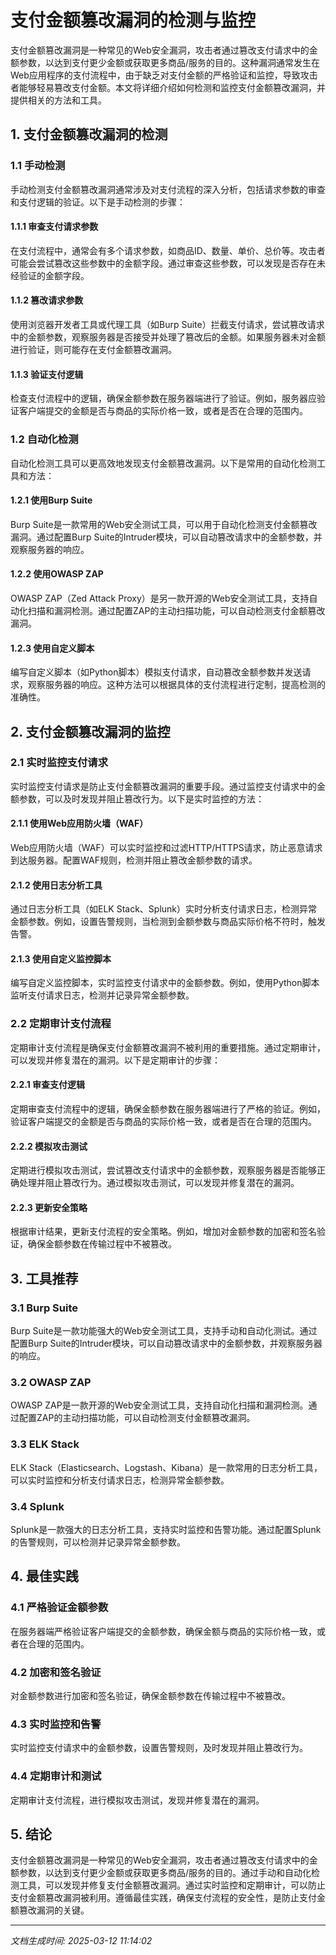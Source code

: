 # 支付金额篡改漏洞的检测与监控

支付金额篡改漏洞是一种常见的Web安全漏洞，攻击者通过篡改支付请求中的金额参数，以达到支付更少金额或获取更多商品/服务的目的。这种漏洞通常发生在Web应用程序的支付流程中，由于缺乏对支付金额的严格验证和监控，导致攻击者能够轻易篡改支付金额。本文将详细介绍如何检测和监控支付金额篡改漏洞，并提供相关的方法和工具。

## 1. 支付金额篡改漏洞的检测

### 1.1 手动检测

手动检测支付金额篡改漏洞通常涉及对支付流程的深入分析，包括请求参数的审查和支付逻辑的验证。以下是手动检测的步骤：

#### 1.1.1 审查支付请求参数

在支付流程中，通常会有多个请求参数，如商品ID、数量、单价、总价等。攻击者可能会尝试篡改这些参数中的金额字段。通过审查这些参数，可以发现是否存在未经验证的金额字段。

#### 1.1.2 篡改请求参数

使用浏览器开发者工具或代理工具（如Burp Suite）拦截支付请求，尝试篡改请求中的金额参数，观察服务器是否接受并处理了篡改后的金额。如果服务器未对金额进行验证，则可能存在支付金额篡改漏洞。

#### 1.1.3 验证支付逻辑

检查支付流程中的逻辑，确保金额参数在服务器端进行了验证。例如，服务器应验证客户端提交的金额是否与商品的实际价格一致，或者是否在合理的范围内。

### 1.2 自动化检测

自动化检测工具可以更高效地发现支付金额篡改漏洞。以下是常用的自动化检测工具和方法：

#### 1.2.1 使用Burp Suite

Burp Suite是一款常用的Web安全测试工具，可以用于自动化检测支付金额篡改漏洞。通过配置Burp Suite的Intruder模块，可以自动篡改请求中的金额参数，并观察服务器的响应。

#### 1.2.2 使用OWASP ZAP

OWASP ZAP（Zed Attack Proxy）是另一款开源的Web安全测试工具，支持自动化扫描和漏洞检测。通过配置ZAP的主动扫描功能，可以自动检测支付金额篡改漏洞。

#### 1.2.3 使用自定义脚本

编写自定义脚本（如Python脚本）模拟支付请求，自动篡改金额参数并发送请求，观察服务器的响应。这种方法可以根据具体的支付流程进行定制，提高检测的准确性。

## 2. 支付金额篡改漏洞的监控

### 2.1 实时监控支付请求

实时监控支付请求是防止支付金额篡改漏洞的重要手段。通过监控支付请求中的金额参数，可以及时发现并阻止篡改行为。以下是实时监控的方法：

#### 2.1.1 使用Web应用防火墙（WAF）

Web应用防火墙（WAF）可以实时监控和过滤HTTP/HTTPS请求，防止恶意请求到达服务器。配置WAF规则，检测并阻止篡改金额参数的请求。

#### 2.1.2 使用日志分析工具

通过日志分析工具（如ELK Stack、Splunk）实时分析支付请求日志，检测异常金额参数。例如，设置告警规则，当检测到金额参数与商品实际价格不符时，触发告警。

#### 2.1.3 使用自定义监控脚本

编写自定义监控脚本，实时监控支付请求中的金额参数。例如，使用Python脚本监听支付请求日志，检测并记录异常金额参数。

### 2.2 定期审计支付流程

定期审计支付流程是确保支付金额篡改漏洞不被利用的重要措施。通过定期审计，可以发现并修复潜在的漏洞。以下是定期审计的步骤：

#### 2.2.1 审查支付逻辑

定期审查支付流程中的逻辑，确保金额参数在服务器端进行了严格的验证。例如，验证客户端提交的金额是否与商品的实际价格一致，或者是否在合理的范围内。

#### 2.2.2 模拟攻击测试

定期进行模拟攻击测试，尝试篡改支付请求中的金额参数，观察服务器是否能够正确处理并阻止篡改行为。通过模拟攻击测试，可以发现并修复潜在的漏洞。

#### 2.2.3 更新安全策略

根据审计结果，更新支付流程的安全策略。例如，增加对金额参数的加密和签名验证，确保金额参数在传输过程中不被篡改。

## 3. 工具推荐

### 3.1 Burp Suite

Burp Suite是一款功能强大的Web安全测试工具，支持手动和自动化测试。通过配置Burp Suite的Intruder模块，可以自动篡改请求中的金额参数，并观察服务器的响应。

### 3.2 OWASP ZAP

OWASP ZAP是一款开源的Web安全测试工具，支持自动化扫描和漏洞检测。通过配置ZAP的主动扫描功能，可以自动检测支付金额篡改漏洞。

### 3.3 ELK Stack

ELK Stack（Elasticsearch、Logstash、Kibana）是一款常用的日志分析工具，可以实时监控和分析支付请求日志，检测异常金额参数。

### 3.4 Splunk

Splunk是一款强大的日志分析工具，支持实时监控和告警功能。通过配置Splunk的告警规则，可以检测并记录异常金额参数。

## 4. 最佳实践

### 4.1 严格验证金额参数

在服务器端严格验证客户端提交的金额参数，确保金额与商品的实际价格一致，或者在合理的范围内。

### 4.2 加密和签名验证

对金额参数进行加密和签名验证，确保金额参数在传输过程中不被篡改。

### 4.3 实时监控和告警

实时监控支付请求中的金额参数，设置告警规则，及时发现并阻止篡改行为。

### 4.4 定期审计和测试

定期审计支付流程，进行模拟攻击测试，发现并修复潜在的漏洞。

## 5. 结论

支付金额篡改漏洞是一种常见的Web安全漏洞，攻击者通过篡改支付请求中的金额参数，以达到支付更少金额或获取更多商品/服务的目的。通过手动和自动化检测工具，可以发现并修复支付金额篡改漏洞。通过实时监控和定期审计，可以防止支付金额篡改漏洞被利用。遵循最佳实践，确保支付流程的安全性，是防止支付金额篡改漏洞的关键。

---

*文档生成时间: 2025-03-12 11:14:02*




















